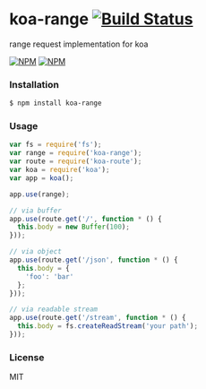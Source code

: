 
koa-range [![Build Status](https://travis-ci.org/yorkie/koa-range.svg?branch=master)](https://travis-ci.org/yorkie/koa-range)
=================
range request implementation for koa

[![NPM](https://nodei.co/npm/koa-range.png?stars&downloads)](https://nodei.co/npm/koa-range/) [![NPM](https://nodei.co/npm-dl/koa-range.png)](https://nodei.co/npm/koa-range/)

### Installation

```sh
$ npm install koa-range
```

### Usage

```js
var fs = require('fs');
var range = require('koa-range');
var route = require('koa-route');
var koa = require('koa');
var app = koa();

app.use(range);

// via buffer
app.use(route.get('/', function * () {
  this.body = new Buffer(100);
}));

// via object
app.use(route.get('/json', function * () {
  this.body = {
    'foo': 'bar'
  };
}));

// via readable stream
app.use(route.get('/stream', function * () {
  this.body = fs.createReadStream('your path');
}));

```

### License

MIT
